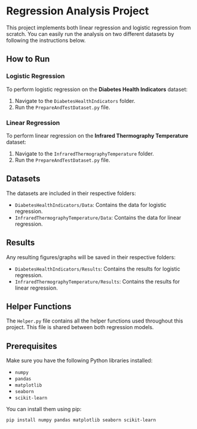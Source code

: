 # Regression Analysis Project

This project implements both linear regression and logistic regression from scratch. You can easily run the analysis on two different datasets by following the instructions below.

## How to Run

### Logistic Regression
To perform logistic regression on the **Diabetes Health Indicators** dataset:
1. Navigate to the `DiabetesHealthIndicators` folder.
2. Run the `PrepareAndTestDataset.py` file.

### Linear Regression
To perform linear regression on the **Infrared Thermography Temperature** dataset:
1. Navigate to the `InfraredThermographyTemperature` folder.
2. Run the `PrepareAndTestDataset.py` file.

## Datasets
The datasets are included in their respective folders:
- `DiabetesHealthIndicators/Data`: Contains the data for logistic regression.
- `InfraredThermographyTemperature/Data`: Contains the data for linear regression.

## Results
Any resulting figures/graphs will be saved in their respective folders:
- `DiabetesHealthIndicators/Results`: Contains the results for logistic regression.
- `InfraredThermographyTemperature/Results`: Contains the results for linear regression.

## Helper Functions
The `Helper.py` file contains all the helper functions used throughout this project. This file is shared between both regression models.

## Prerequisites
Make sure you have the following Python libraries installed:
- `numpy`
- `pandas`
- `matplotlib`
- `seaborn`
- `scikit-learn`

You can install them using pip:
```bash
pip install numpy pandas matplotlib seaborn scikit-learn
